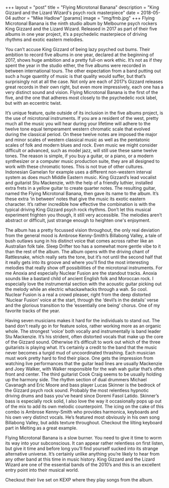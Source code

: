 +++
layout = "post"
title = "Flying Microtonal Banana"
description = "King Gizzard and the Lizard Wizard's psych rock masterpiece"
date = 2018-05-04
author = "Mike Hadlow"
[params]
    image = "img/fmb.jpg"
+++
Flying Microtonal Banana is the ninth studio album by Melbourne psych rockers King Gizzard and the Lizard Wizard. Released in 2017 as part of their five albums in one year project, it’s a psychedelic masterpiece of driving rhythms and exotic eastern melodies.

You can’t accuse King Gizzard of being lazy psyched out bums. Their ambition to record five albums in one year, declared at the beginning of 2017, shows huge ambition and a pretty full-on work ethic. It’s not as if they spent the year in the studio either, the five albums were recorded in between international tours. The other expectation from a band putting out such a huge quantity of music is that quality would suffer, but that’s surprisingly not at all the case. Not only are each of 2017’s Gizzard releases great records in their own right, but even more impressively, each one has a very distinct sound and vision. Flying Microtonal Banana is the first of the five, and the one that adheres most closely to the psychedelic rock label, but with an eccentric twist.

It’s unique feature, quite outside of its inclusion in the five albums project, is the use of microtonal instruments. If you are a resident of the west, pretty much all the music you will hear during your lifetime will adhere to the twelve tone equal temperament western chromatic scale that evolved during the classical period. On these twelve notes are imposed the major and minor scales of western classical music as well as the pentatonic scales of folk and modern blues and rock. Even music we might consider difficult or advanced, such as model jazz, will still use these same twelve tones. The reason is simple, if you buy a guitar, or a piano, or a modern synthesizer or a computer music production suite, they are all designed to work with these chromatic tones. This is not true of other cultures. Indonesian Gamelan for example uses a different non-western interval system as does much Middle Eastern music. King Gizzard’s lead vocalist and guitarist Stu Mackenzie, with the help of a friendly luthier, installed extra frets in a yellow guitar to create quarter notes. The resulting guitar, named the Flying Microtonal Banana, then gave its name to the album. It’s these extra ‘in between’ notes that give the music its exotic eastern character. It’s rather incredible how effective the combination is with the typical driving King Gizzard psych rock rhythms. Don’t let this musical experiment frighten you though, it still very accessible. The melodies aren’t abstract or difficult, just strange enough to heighten one's enjoyment.

The album has a pretty focussed vision throughout, the only real deviation from the general mood is Ambrose Kenny-Smith’s Billabong Valley, a tale of bush outlaws sung in his distinct voice that comes across rather like an Australian folk tale. Sleep Drifter too has a somewhat more gentle vibe to it than the rest of the album. The album opens with the driving chant of Rattlesnake, which really sets the tone, but it’s not until the second half that it really gets into its groove and where you’ll find the most interesting melodies that really show off possibilities of the microtonal instruments. For me Anoxia and especially Nuclear Fusion are the standout tracks. Anoxia sounds like a bastard child of ancient English folk and Moroccan rock. I especially love the instrumental section with the acoustic guitar picking out the melody while an electric whackawhacks through a wah. So cool. Nuclear Fusion is a real a crowd pleaser, right from the deep distorted ‘Nuclear Fusion’ voice at the start, through the ‘devil’s in the details’ verse and the glorious transition to the ‘essentially one being’ chorus. One of my favorite tracks of the year.

Having seven musicians makes it hard for the individuals to stand out. The band don’t really go in for feature solos, rather working more as an organic whole. The strongest ‘voice’ both vocally and instrumentally is band leader Stu Mackenzie. It’s his strident, often distorted vocals that make up the core of the Gizzard sound. Otherwise it’s difficult to work out which of the three guitarists is playing what. It’s certainly a credit to the band that the music never becomes a turgid mud of uncoordinated thrashing. Each musician must work pretty hard to find their place. One gets the impression from watching live performances that the guitar lead lines are usually Mackenzie and Joey Walker, with Walker responsible for the wah wah guitar that’s often front and center. The third guitarist Cook Craig seems to be usually holding up the harmony side. The rhythm section of dual drummers Michael Cavanagh and Eric Moore and bass player Lucas Skinner is the bedrock of the Gizzard psych rock sound. Probably the most relentless hypnotic driving drums and bass you’ve heard since Doremi Fasol Latido. Skinner’s bass is especially rock solid, I also love the way it occasionally pops up out of the mix to add its own melodic counterpoint. The icing on the cake of this combo is Ambrose Kenny-Smith who provides harmonica, keyboards and his own very distinct vocals. He’s featured most obviously in his own song Billabong Valley, but adds texture throughout. Checkout the lilting keyboard part in Melting as a great example.

Flying Microtonal Banana is a slow burner. You need to give it time to worm its way into your subconscious. It can appear rather relentless on first listen, but give it time and before long you’ll find yourself sucked into its strange alternative universe. It’s certainly unlike anything you’re likely to hear from any other band at this time in music history. King Gizzard and the Lizard Wizard are one of the essential bands of the 2010’s and this is an excellent entry point into their musical world.

Checkout their live set on KEXP where they play songs from the album.
